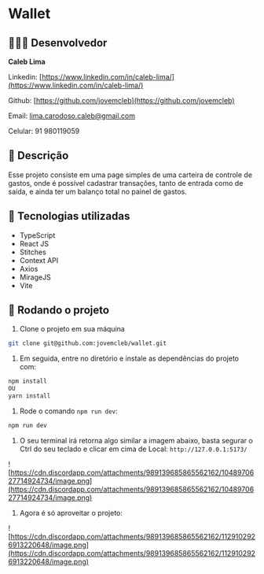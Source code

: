 # Wallet

## 👨🏽‍💻 Desenvolvedor

**Caleb Lima**

Linkedin: [https://www.linkedin.com/in/caleb-lima/](https://www.linkedin.com/in/caleb-lima/)

Github: [https://github.com/jovemcleb](https://github.com/jovemcleb)

Email: lima.carodoso.caleb@gmail.com

Celular: 91 980119059

## 📝 Descrição

Esse projeto consiste em uma page simples de uma carteira de controle de gastos, onde é possível cadastrar transações, tanto de entrada como de saída, e ainda ter um balanço total no painel de gastos.

## 🔧 Tecnologias utilizadas

- TypeScript
- React JS
- Stitches
- Context API
- Axios
- MirageJS
- Vite

## 🚀 Rodando o projeto

1. Clone o projeto em sua máquina

```bash
git clone git@github.com:jovemcleb/wallet.git
```

1. Em seguida, entre no diretório e instale as dependências do projeto com:

```bash
npm install
OU
yarn install
```

1. Rode o comando `npm run dev`:

```bash
npm run dev
```

1. O seu terminal irá retorna algo similar a imagem abaixo, basta segurar o Ctrl do seu teclado e clicar em cima de Local: `http://127.0.0.1:5173/`

![https://cdn.discordapp.com/attachments/989139685865562162/1048970627714924734/image.png](https://cdn.discordapp.com/attachments/989139685865562162/1048970627714924734/image.png)

1. Agora é só aproveitar o projeto:

![https://cdn.discordapp.com/attachments/989139685865562162/1129102926913220648/image.png](https://cdn.discordapp.com/attachments/989139685865562162/1129102926913220648/image.png)
